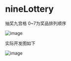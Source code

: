 # nineLottery
抽奖九宫格
0~7为奖品排列顺序

![image](https://user-images.githubusercontent.com/22394261/117413685-d6222480-af48-11eb-843e-48b4b43a9427.png)


实际开发图如下

![image](https://user-images.githubusercontent.com/22394261/117413698-d91d1500-af48-11eb-84b8-1720efb05bd5.png)
